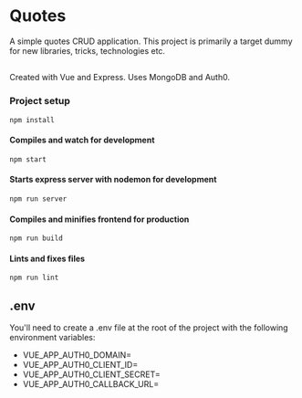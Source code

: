 # Quotes
A simple quotes CRUD application. This project is primarily a target dummy for new libraries, tricks, technologies etc.

##
Created with Vue and Express. Uses MongoDB and Auth0.

### Project setup
```
npm install
```

#### Compiles and watch for development
```
npm start
```

#### Starts express server with nodemon for development
```
npm run server
```

#### Compiles and minifies frontend for production
```
npm run build
```

#### Lints and fixes files
```
npm run lint
```

## .env

You'll need to create a .env file at the root of the project with the following environment variables:
 - VUE_APP_AUTH0_DOMAIN=
 - VUE_APP_AUTH0_CLIENT_ID=
 - VUE_APP_AUTH0_CLIENT_SECRET=
 - VUE_APP_AUTH0_CALLBACK_URL=
 